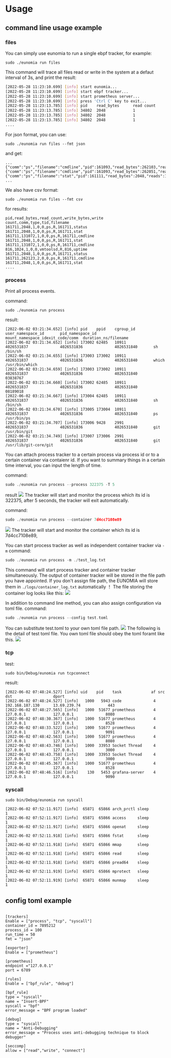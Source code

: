 # Usage

## command line usage example


### files

You can simply use eunomia to run a single ebpf tracker, for example:

```
sudo ./eunomia run files
```

This command will trace all files read or write in the system at a defaut interval of 3s, and print the result:

```sh
[2022-05-28 11:23:10.699] [info] start eunomia...
[2022-05-28 11:23:10.699] [info] start ebpf tracker...
[2022-05-28 11:23:10.699] [info] start prometheus server...
[2022-05-28 11:23:10.699] [info] press 'Ctrl C' key to exit...
[2022-05-28 11:23:13.785] [info] pid    read_bytes      read count      write_bytes     write count     comm    type    tid     filename
[2022-05-28 11:23:13.785] [info] 34802  2048            1               0               0               ps      R       34802   status
[2022-05-28 11:23:13.785] [info] 34802  2048            1               0               0               ps      R       34802   stat
[2022-05-28 11:23:13.785] [info] 34802  2048            1               0               0               ps      R       34802   status
....
```

For json format, you can use:

```
sudo ./eunomia run files --fmt json
```

and get:

```
...
{"comm":"ps","filename":"cmdline","pid":161093,"read_bytes":262103,"reads":2,"tid":161093,"type":82,"write_bytes":0,"writes":0},{"comm":"ps","filename":"cmdline","pid":161093,"read_bytes":262051,"reads":2,"tid":161093,"type":82,"write_bytes":0,"writes":0},{"comm":"ps","filename":"stat","pid":161111,"read_bytes":2048,"reads":1,"tid":161111,"type":82,"write_bytes":0,"writes":0},
...
```

We also have csv format:

```
sudo ./eunomia run files --fmt csv
```

for results:

```
pid,read_bytes,read_count,write_bytes,write count,comm,type,tid,filename
161711,2048,1,0,0,ps,R,161711,status
161711,2048,1,0,0,ps,R,161711,stat
161711,131072,1,0,0,ps,R,161711,cmdline
161711,2048,1,0,0,ps,R,161711,stat
161711,131072,1,0,0,ps,R,161711,cmdline
816,1024,1,0,0,vmtoolsd,R,816,uptime
161711,2048,1,0,0,ps,R,161711,status
161711,262123,2,0,0,ps,R,161711,cmdline
161711,2048,1,0,0,ps,R,161711,stat
....
```

### process

Print all process events.

command:
```
sudo ./eunomia run process
```

result:
```
[2022-06-02 03:21:34.652] [info] pid    ppid    cgroup_id       user_namespace_id       pid_namespace_id        mount_namespace_idexit_code/comm  duration_ns/filename
[2022-06-02 03:21:34.652] [info] 173002 62485   10911           4026531837              4026531836              4026531840       sh               /bin/sh
[2022-06-02 03:21:34.655] [info] 173003 173002  10911           4026531837              4026531836              4026531840       which            /usr/bin/which
[2022-06-02 03:21:34.659] [info] 173003 173002  10911           4026531837              4026531836              4026531840       03838767
[2022-06-02 03:21:34.660] [info] 173002 62485   10911           4026531837              4026531836              4026531840       08189018
[2022-06-02 03:21:34.667] [info] 173004 62485   10911           4026531837              4026531836              4026531840       sh               /bin/sh
[2022-06-02 03:21:34.670] [info] 173005 173004  10911           4026531837              4026531836              4026531840       ps               /usr/bin/ps
[2022-06-02 03:21:34.707] [info] 173006 9428    2991            4026531837              4026531836              4026531840       git              /usr/bin/git
[2022-06-02 03:21:34.749] [info] 173007 173006  2991            4026531837              4026531836              4026531840       git              /usr/lib/git-core/git
```
You can attach process tracker to a certain process via process id or to a certain container via contaienr id.
If you want to summary things in a certain time interval, you can input the length of time.

command:
```c
sudo ./eunomia run process --process 322375 -T 5
```
result
![](./imgs/cmd_show/cmd_run_process_p_T.png)
The tracker will start and monitor the process which its id is 322375, after 5 seconds, the tracker 
will exit automatically.

command:
```c
sudo ./eunomia run process --container 7d4cc7108e89
```
![](./imgs/cmd_show/cmd_run_process_container.png)
The tracker will start and monitor the container which its id is 7d4cc7108e89, 

You can start process tracker as well as independent container tracker via `-m`
command:
```c
sudo ./eunomia run process -m ./test_log.txt 
```
This command will start process tracker and container tracker simultaneously. The output of container
tracker will be stored in the file path you have appointed. If you don't assign file path, the EUNOMIA
will store them in `./logs/container_log.txt` automatically
！[](imgs/cmd_show/cmd_run_process_m.png)
The file storing the container log looks like this:
![](imgs/cmd_show/cmd_run_process_m2.png)

In addition to command line method, you can also assign configuration via toml file.
command:
```c
sudo ./eunomia run process --config test.toml
```
You can substitute test.toml to your own toml file path.
![](imgs/cmd_show/cmd_run_process_config.png)
The following is the detail of test toml file. You own toml file should obey the toml foramt 
like this.
![](imgs/cmd_show/toml.png)

### tcp

test:

```
sudo bin/Debug/eunomia run tcpconnect
```

result:

```
[2022-06-02 07:48:24.527] [info] uid    pid    task             af src                  dst                  dport 
[2022-06-02 07:48:24.527] [info]   1000   5943 code              4 192.168.187.130      13.69.239.74            443
[2022-06-02 07:48:27.565] [info]   1000  51677 prometheus        4 127.0.0.1            127.0.0.1              8080
[2022-06-02 07:48:30.367] [info]   1000  51677 prometheus        4 127.0.0.1            127.0.0.1              8528
[2022-06-02 07:48:33.522] [info]   1000  51677 prometheus        4 127.0.0.1            127.0.0.1              9091
[2022-06-02 07:48:42.563] [info]   1000  51677 prometheus        4 127.0.0.1            127.0.0.1              8080
[2022-06-02 07:48:43.746] [info]   1000  33953 Socket Thread     4 127.0.0.1            127.0.0.1              3000
[2022-06-02 07:48:43.758] [info]   1000  33953 Socket Thread     4 127.0.0.1            127.0.0.1              3000
[2022-06-02 07:48:45.367] [info]   1000  51677 prometheus        4 127.0.0.1            127.0.0.1              8528
[2022-06-02 07:48:46.516] [info]    130   5453 grafana-server    4 127.0.0.1            127.0.0.1              9090
```

### syscall

```
sudo bin/Debug/eunomia run syscall
```

```
[2022-06-02 07:52:11.917] [info]  65871  65866 arch_prctl sleep                1
[2022-06-02 07:52:11.917] [info]  65871  65866 access     sleep                1
[2022-06-02 07:52:11.917] [info]  65871  65866 openat     sleep                1
[2022-06-02 07:52:11.918] [info]  65871  65866 fstat      sleep                1
[2022-06-02 07:52:11.918] [info]  65871  65866 mmap       sleep                1
[2022-06-02 07:52:11.918] [info]  65871  65866 read       sleep                1
[2022-06-02 07:52:11.918] [info]  65871  65866 pread64    sleep                1
[2022-06-02 07:52:11.919] [info]  65871  65866 mprotect   sleep                1
[2022-06-02 07:52:11.919] [info]  65871  65866 munmap     sleep                1
```

## config toml example

```

[trackers]
Enable = ["process", "tcp", "syscall"]
container_id = 7895212
process_id = 100
run_time = 50
fmt = "json"

[exporter]
Enable = ["prometheus"]

[prometheus]
endpoint ="127.0.0.1"
port = 6789

[rules]
Enable = ["bpf_rule", "debug"]

[bpf_rule]
type = "syscall"
name = "Insert-BPF"
syscall = "bpf"
error_message = "BPF program loaded"

[debug]
type = "syscall"
name = "Anti-Debugging"
error_message = "Process uses anti-debugging technique to block debugger"

[seccomp]
allow = ["read","write", "connect"]
```